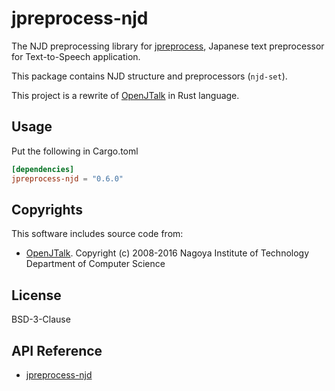 # jpreprocess-njd

The NJD preprocessing library for [jpreprocess](https://crates.io/crates/jpreprocess),
Japanese text preprocessor for Text-to-Speech application.

This package contains NJD structure and preprocessors (`njd-set`).

This project is a rewrite of [OpenJTalk](http://open-jtalk.sourceforge.net/) in Rust language.

## Usage

Put the following in Cargo.toml

```toml
[dependencies]
jpreprocess-njd = "0.6.0"
```

## Copyrights

This software includes source code from:

- [OpenJTalk](http://open-jtalk.sourceforge.net/).
  Copyright (c) 2008-2016  Nagoya Institute of Technology Department of Computer Science

## License

BSD-3-Clause

## API Reference

- [jpreprocess-njd](https://docs.rs/jpreprocess-njd)
